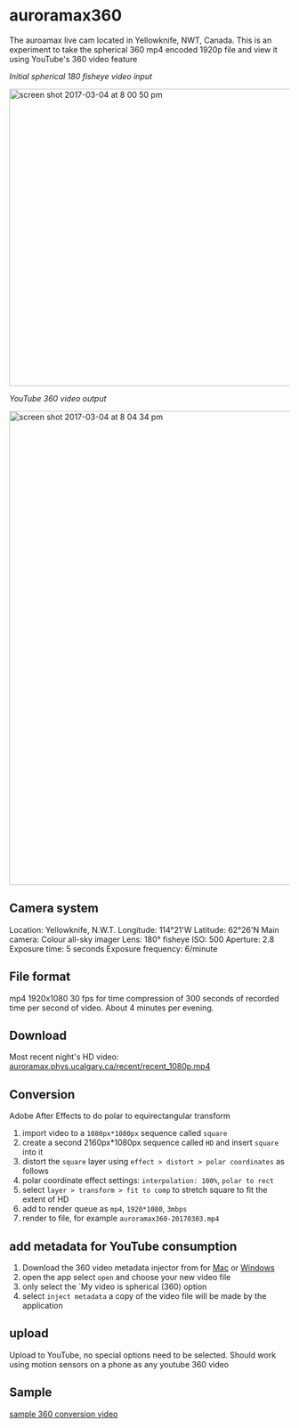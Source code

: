 # auroramax360
The auroamax live cam located in Yellowknife, NWT, Canada. This is an experiment to take the spherical 360 mp4 encoded 1920p file and view it using YouTube's 360 video feature

*Initial spherical 180 fisheye video input*

<img width="534" alt="screen shot 2017-03-04 at 8 00 50 pm" src="https://cloud.githubusercontent.com/assets/3287519/23583547/a01290ea-0115-11e7-97b3-4d682a704bf0.png">

*YouTube 360 video output*

<img width="852" alt="screen shot 2017-03-04 at 8 04 34 pm" src="https://cloud.githubusercontent.com/assets/3287519/23583566/d594b41e-0115-11e7-8381-bb6331501386.png">

## Camera system
Location: Yellowknife, N.W.T. 
Longitude: 114°21'W
Latitude: 62°26'N
Main camera: Colour all-sky imager
Lens: 180° fisheye
ISO: 500
Aperture: 2.8
Exposure time: 5 seconds
Exposure frequency: 6/minute

## File format
mp4 1920x1080 30 fps for time compression of 300 seconds of recorded time per second of video. About 4 minutes per evening.

## Download
Most recent night's HD video: 
[auroramax.phys.ucalgary.ca/recent/recent_1080p.mp4](http://auroramax.phys.ucalgary.ca/recent/recent_1080p.mp4)

## Conversion
Adobe After Effects to do polar to equirectangular transform

1. import video to a `1080px*1080px` sequence called `square`
2. create a second 2160px*1080px sequence called `HD` and insert `square` into it
3. distort the `square` layer using `effect > distort > polar coordinates` as follows
4. polar coordinate effect settings: `interpolation: 100%`, `polar to rect`
3. select `layer > transform > fit to comp` to stretch square to fit the extent of HD
4. add to render queue as `mp4`, `1920*1080`, `3mbps`
5. render to file, for example `auroramax360-20170303.mp4`

## add metadata for YouTube consumption
1. Download the 360 video metadata injector from for [Mac](https://github.com/google/spatial-media/releases/download/v2.0/360.Video.Metadata.Tool.mac.zip) or [Windows](https://github.com/google/spatial-media/releases/download/v2.0/360.Video.Metadata.Tool.win.zip)
2. open the app select `open` and choose your new video file
3. only select the `My video is spherical (360) option
4. select `inject metadata` a copy of the video file will be made by the application

## upload
Upload to YouTube, no special options need to be selected. Should work using motion sensors on a phone as any youtube 360 video

## Sample
[sample 360 conversion video](https://youtu.be/JIaGnnANCAo)
